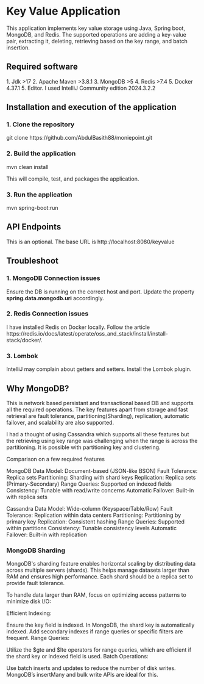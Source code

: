 <h1>Key Value Application</h1>

This application implements key value storage using Java, Spring boot, MongoDB, and Redis.
The supported operations are adding a key-value pair, extracting it, deleting, retrieving based on the key range, and
batch insertion.

<h2> Required software </h2>
1. Jdk >17 
2. Apache Maven >3.8.1
3. MongoDB >5
4. Redis >7.4
5. Docker 4.37.1
5. Editor. I used IntelliJ Community edition 2024.3.2.2

<h2> Installation and execution of the application </h2>
<h3>1. Clone the repository</h3>
git clone https://github.com/AbdulBasith88/moniepoint.git

<h3>2. Build the application </h3>
<p>mvn clean install</p>
This will compile, test, and packages the application.

<h3>3. Run the application </h3>
mvn spring-boot:run

<h2> API Endpoints </h2>
This is an optional. The base URL is http://localhost:8080/keyvalue

<h2> Troubleshoot </h2>
<h3>1. MongoDB Connection issues</h3>
Ensure the DB is running on the correct host and port. Update the property <b>spring.data.mongodb.uri</b> accordingly. 

<h3>2. Redis Connection issues </h3>
I have installed Redis on Docker locally. Follow the
article https://redis.io/docs/latest/operate/oss_and_stack/install/install-stack/docker/.

<h3>3. Lombok </h3>
IntelliJ may complain about getters and setters. Install the Lombok plugin.

<h2> Why MongoDB? </h2>
This is network based persistant and transactional based DB and supports all the required operations. 
The key features apart from storage and fast retrieval are fault tolerance, partitioning(Sharding), replication, automatic failover, and scalability are also supported.

I had a thought of using Cassandra which supports all these features but the retrieving using key range was challenging
when the range is across the partitioning. It is possible with partitioning key and clustering.

Comparison on a few required features

MongoDB
Data Model: Document-based (JSON-like BSON)
Fault Tolerance: Replica sets
Partitioning: Sharding with shard keys
Replication: Replica sets (Primary-Secondary)
Range Queries: Supported on indexed fields
Consistency: Tunable with read/write concerns
Automatic Failover:    Built-in with replica sets

Cassandra
Data Model: Wide-column (Keyspace/Table/Row)
Fault Tolerance: Replication within data centers
Partitioning: Partitioning by primary key
Replication: Consistent hashing
Range Queries: Supported within partitions
Consistency: Tunable consistency levels
Automatic Failover: Built-in with replication

<h3> MongoDB Sharding </h3>
MongoDB's sharding feature enables horizontal scaling by distributing data across multiple servers (shards). This helps manage datasets larger than RAM and ensures high performance.
Each shard should be a replica set to provide fault tolerance.

To handle data larger than RAM, focus on optimizing access patterns to minimize disk I/O:

Efficient Indexing:

Ensure the key field is indexed. In MongoDB, the shard key is automatically indexed.
Add secondary indexes if range queries or specific filters are frequent.
Range Queries:

Utilize the $gte and $lte operators for range queries, which are efficient if the shard key or indexed field is used.
Batch Operations:

Use batch inserts and updates to reduce the number of disk writes.
MongoDB’s insertMany and bulk write APIs are ideal for this.

